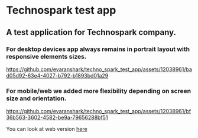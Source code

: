 # Technospark test app

## A test application for Technospark company.

### For desktop devices app always remains in portrait layout with responsive elements sizes.

https://github.com/evaranshark/techno_spark_test_app/assets/12038961/bad05d92-63e4-4027-b792-b1893bd01a29

### For mobile/web we added more flexibility depending on screen size and orientation.

https://github.com/evaranshark/techno_spark_test_app/assets/12038961/bf36b563-3602-4582-be9a-79656288bf51

You can look at web version [here](https://evaranshark.github.io/technospark_app)